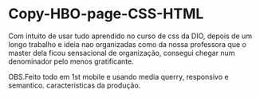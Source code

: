# Copy-HBO-page-CSS-HTML

Com intuito de usar tudo aprendido no curso de css da DIO, depois de um longo trabalho e ideia nao organizadas como da nossa professora que o master dela ficou sensacional de organização, consegui chegar num denominador pelo menos gratificante.

OBS.Feito todo em 1st mobile e usando media querry, responsivo e semantico. caracteristicas da produção.
